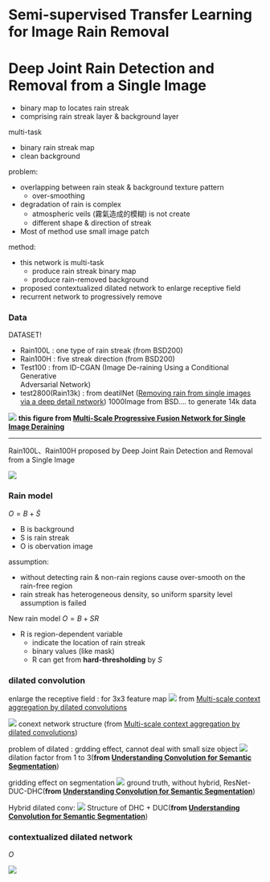 
# Semi-supervised Transfer Learning for Image Rain Removal

# Deep Joint Rain Detection and Removal from a Single Image


* binary map to locates rain streak
* comprising rain streak layer & background layer

multi-task
* binary rain streak map
* clean background

problem:
* overlapping between rain steak & background texture pattern
	* over-smoothing
* degradation of rain is complex
	* atmospheric veils (霧氣造成的模糊) is not create
	* different shape & direction of streak
* Most of method use small image patch

method:
* this network is multi-task
	* produce rain streak binary map
	* produce rain-removed background
* proposed contextualized dilated network to enlarge receptive field
* recurrent network to progressively remove

### Data
DATASET!
* Rain100L : one type of rain streak (from BSD200)
* Rain100H : five streak direction (from BSD200)
* Test100 : from ID-CGAN (Image De-raining Using a Conditional Generative  
Adversarial Network)
* test2800(Rain13k) : from deatilNet ([Removing rain from single images via a deep detail network](https://ieeexplore.ieee.org/stamp/stamp.jsp?tp=&arnumber=8099669)) 1000Image from BSD.... to generate 14k  data

![](https://imgur.com/OEnpNBr.png)
**this figure from [Multi-Scale Progressive Fusion Network for Single Image Deraining](https://www.researchgate.net/publication/343457299_Multi-Scale_Progressive_Fusion_Network_for_Single_Image_Deraining)**
***


Rain100L、Rain100H proposed by Deep Joint Rain Detection and Removal from a Single Image

![](https://i.imgur.com/rMn09Ss.png)

### Rain model
$O = B + \tilde{S}$
* B is background
* S is rain streak
* O is obervation image


assumption:
* without detecting rain & non-rain regions cause over-smooth on the rain-free region
* rain streak has heterogeneous density, so uniform sparsity level assumption is failed

New rain model
$O = B+SR$
* R is region-dependent variable
	* indicate the location of rain streak
	* binary values (like mask)
	* R can get from **hard-thresholding** by $S$

### dilated convolution

enlarge the receptive field : for 3x3 feature map
![](https://i.imgur.com/RxJoc4A.png)
from [Multi-scale context aggregation by dilated convolutions](https://arxiv.org/pdf/1511.07122.pdf)

![](https://i.imgur.com/WUzRz45.png)
conext network structure (from [Multi-scale context aggregation by dilated convolutions](https://arxiv.org/pdf/1511.07122.pdf))

problem of dilated : grdding effect, cannot deal with small size object
![](https://i.imgur.com/QwA35X4.png)
dilation factor from 1 to 3(**from [Understanding Convolution for Semantic Segmentation](https://arxiv.org/pdf/1702.08502.pdf)**)

gridding effect on segmentation
![](https://i.imgur.com/FvIC1HW.png)
ground truth, without hybrid, ResNet-DUC-DHC(**from [Understanding Convolution for Semantic Segmentation](https://arxiv.org/pdf/1702.08502.pdf)**)

Hybrid dilated conv:
![](https://i.imgur.com/n2DBcxR.png)
Structure of DHC + DUC(**from [Understanding Convolution for Semantic Segmentation](https://arxiv.org/pdf/1702.08502.pdf)**)

### contextualized dilated network

$O$

![](https://i.imgur.com/xYCzDp1.png)